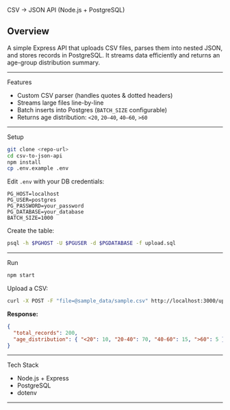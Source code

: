 

 CSV → JSON API (Node.js + PostgreSQL)

## Overview

A simple Express API that uploads CSV files, parses them into nested JSON, and stores records in PostgreSQL. It streams data efficiently and returns an age-group distribution summary.

---

 Features

* Custom CSV parser (handles quotes & dotted headers)
* Streams large files line-by-line
* Batch inserts into Postgres (`BATCH_SIZE` configurable)
* Returns age distribution: `<20`, `20–40`, `40–60`, `>60`

---

 Setup

```bash
git clone <repo-url>
cd csv-to-json-api
npm install
cp .env.example .env
```

Edit `.env` with your DB credentials:

```
PG_HOST=localhost
PG_USER=postgres
PG_PASSWORD=your_password
PG_DATABASE=your_database
BATCH_SIZE=1000
```

Create the table:

```bash
psql -h $PGHOST -U $PGUSER -d $PGDATABASE -f upload.sql
```

---
 Run

```bash
npm start
```

Upload a CSV:

```bash
curl -X POST -F "file=@sample_data/sample.csv" http://localhost:3000/upload
```

**Response:**

```json
{
  "total_records": 200,
  "age_distribution": { "<20": 10, "20-40": 70, "40-60": 15, ">60": 5 }
}
```

---

Tech Stack

* Node.js + Express
* PostgreSQL
* dotenv

---

